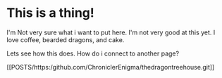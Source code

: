 # This is a thing!
I'm Not very sure what i want to put here. 
I'm not very good at this yet.
I love coffee, bearded dragons, and cake.

Lets see how this does. How do i connect to another page?

[[POSTS/https:/github.com/ChroniclerEnigma/thedragontreehouse.git]]

